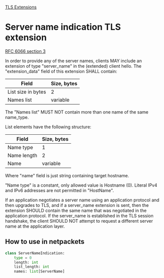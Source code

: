 [TLS Extensions](../extensions.md)
# Server name indication TLS extension
[RFC 6066 section 3](https://www.rfc-editor.org/rfc/rfc6066.html#section-3)

In order to provide any of the server names, clients MAY include an
extension of type "server_name" in the (extended) client hello.
The "extension_data" field of this extension SHALL contain:

| Field              | Size, bytes |
|--------------------|-------------|
| List size in bytes | 2           |
| Names list         | variable    |

The "Names list" MUST NOT contain more than one name of the same
name_type.

List elements have the following structure:

| Field       | Size, bytes |
|-------------|-------------|
| Name type   | 1           |
| Name length | 2           |
| Name        | variable    |

Where "name" field is just string containing target hostname.

"Name type" is a constant, only allowed value is Hostname (0).
Literal IPv4 and IPv6 addresses are not permitted in "HostName".

If an application negotiates a server name using an application
protocol and then upgrades to TLS, and if a server_name extension is
sent, then the extension SHOULD contain the same name that was
negotiated in the application protocol. If the server_name is
established in the TLS session handshake, the client SHOULD NOT
attempt to request a different server name at the application layer.

## How to use in netpackets

```python
class ServerNameIndication:
    type = 0
    length: int
    list_length: int
    names: list[ServerName]
```